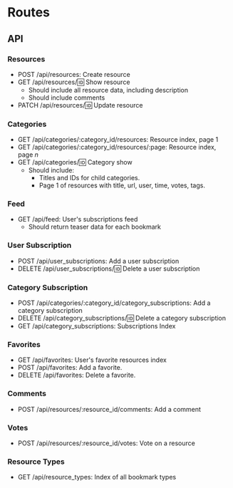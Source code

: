# Routes

## API

### Resources

- POST /api/resources: Create resource
- GET /api/resources/:id: Show resource
    + Should include all resource data, including description
    + Should include comments
- PATCH /api/resources/:id: Update resource

### Categories

- GET /api/categories/:category_id/resources: Resource index, page 1
- GET /api/categories/:category_id/resources/:page: Resource index, page *n*
- GET /api/categories/:id: Category show
    + Should include:
        * Titles and IDs for child categories.
        * Page 1 of resources with title, url, user, time, votes, tags.

### Feed

- GET /api/feed: User's subscriptions feed
    + Should return teaser data for each bookmark

### User Subscription

- POST /api/user_subscriptions: Add a user subscription
- DELETE /api/user_subscriptions/:id: Delete a user subscription

### Category Subscription

- POST /api/categories/:category_id/category_subscriptions: Add a category subscription
- DELETE /api/category_subscriptions/:id: Delete a category subscription
- GET /api/category_subscriptions: Subscriptions Index

### Favorites

- GET /api/favorites: User's favorite resources index
- POST /api/favorites: Add a favorite.
- DELETE /api/favorites: Delete a favorite.

### Comments

- POST /api/resources/:resource_id/comments: Add a comment

### Votes

- POST /api/resources/:resource_id/votes: Vote on a resource

### Resource Types
- GET /api/resource_types: Index of all bookmark types

